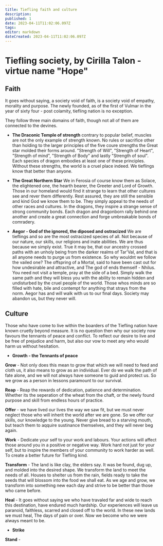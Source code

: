 ```yaml
---
title: Tiefling faith and culture
description: 
published: 1
date: 2023-04-11T11:02:06.097Z
tags: 
editor: markdown
dateCreated: 2023-04-11T11:02:06.097Z
---
```


# Tiefling society, by Cirilla Talon - virtue name "Hope"
## Faith

It goes without saying, a society void of faith, is a society void of empathy, morality and purpose. The newly founded, as of the first of Vulmar in the year of sixty four - post colamity, tiefling nation is no exception. 

They follow three main domains of faith, though not all of them are connected to the devines.  
- **The Draconic Temple of strength**
contrary to popular belief, muscles are not the only example of strength known.  No rules or sacrifice other than holding to the larger principles of the five coure strengths the Great star molded their forms around.  "Strength of Will", "Strength of Heart", "Strength of mind", "Strength of Body" and lastly "Strength of soul".  Each species of dragon embodies at least one of these principles.  Without these strengths, the world is a cruel place indeed.  We tieflings know that better than anyone.

- **The Great Northern Star**
We in Ferosia of course know them as Solace, the elightened one, the hearth bearer, the Greeter and Lord of Growth. Those in our homeland would find it strange to learn that other cultures see and rever them differently.  Rest assured, they are still the sensible and kind God we know them to be.  They simply appeal to the needs of other races and cultures.  In the dragons, they inspire a strange sense of strong community bonds. Each dragon and dragonborn rally behind one another and create a great connection and forge umbreakable bonds of comradery.

- **Aegor - God of the ignored, the diposed and ostracized**
We are tieflings and so are the most ostracized species of all.  Not because of our nature, our skills, our religions and inate abilities.  We are thus because we simply exist.  True it may be, that our ancestry crossed paths with an unholy being from the darker realms of Tar'Val, and that is all anyone needs to purge us from existence. So why wouldnt we follow the vailed one?  The offspring of a Mortal, said to have been cast out for how undesirable and attractive, and The god of ends themself - Nhilus.  You need not visit a temple, pray at the side of a bed.  Simply walk the same path and they will bless you with the ability to remain hidden and undisturbed by the cruel people of the world.  Those whos minds are so filled with hate, bile and contempt for anything that strays from the norm.  Aegor has and will walk with us to our final days.  Society may abandon us, but they never will.

## Culture
Those who have come to live within the boarders of the Tiefling nation have known cruetly beyond measure. It is no question then why our society now favours the tennants of peace and conflict.  To reflect our desire to live and be free of prejudice and harm, but also our vow to meet any who would harm us without hesitation. 
- **Growth - the Tennants of peace** 

**Grow** - Not only does this mean to grow that which we will need to feed and cloth us, it also means to grow as an individual.  Ever do we walk the path of fate alone, and we will not always have someone to guid and protect us.  So we grow as a person in lessons paramount to our survival. 

**Reap** - Reap the rewards of dedication, patience and determination.  Whether its the seperation of the wheat from the chaft, or the newly found purpose and skill from endless hours of practice. 

**Offer** - we have lived our lives the way we saw fit, but we must never neglect those who will inherit the world after we are gone.  So we offer our skills, our knowledge to the young.  Never give bread to a starving mouth, but teach them to aqquire sustinance themselves, and they will never beg again.

**Work** - Dedicate your self to your work and labours.  Your actions will affect those around you in a positive or negative way.  Work hard not just for your self, but to inspire the members of your community to work harder as well. To create a better future for Tiefling kind. 

**Transform** - The land is like clay, the elders say.  It was be found, dug up, and molded into the desired shape.  We transform the land to meet the needs of all.  Houses to shelter us from the rain, fields ready to take the seeds that will blossom into the food we shall eat.  As we age and grow, we transform into something new each day and strive to be better than those who came before.

**Heal** - It goes without saying we who have travaled far and wide to reach this destination, have endured much hardship.  Our experiences will leave us paranoid, faithless, scarred and closed off to the world.  In these new lands we must heal,  The days of pain or over.  Now we become who we were always meant to be. 

- **Strike**

**Stand** - 